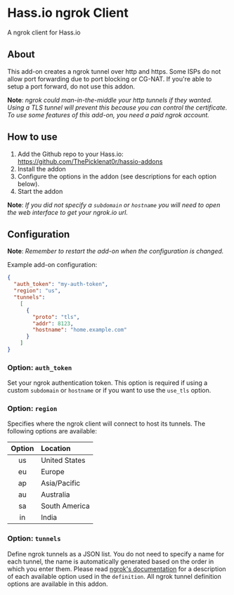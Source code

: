 
# Hass.io ngrok Client

A ngrok client for Hass.io

## About

This add-on creates a ngrok tunnel over http and https. Some ISPs do not allow
port forwarding due to port blocking or CG-NAT. If you're able to setup a port
forward, do not use this addon.

**Note**: _ngrok could man-in-the-middle your http tunnels if they wanted.
          Using a TLS tunnel will prevent this because you can control the certificate.
          To use some features of this add-on, you need a paid ngrok account._

## How to use

1. Add the Github repo to your Hass.io: <https://github.com/ThePicklenat0r/hassio-addons>
2. Install the addon
3. Configure the options in the addon (see descriptions for each option below).
4. Start the addon

**Note**: _If you did not specify a `subdomain` or `hostname` you will need to open the web interface to get your ngrok.io url._

## Configuration

**Note**: _Remember to restart the add-on when the configuration is changed._

Example add-on configuration:

```json
{
  "auth_token": "my-auth-token",
  "region": "us",
  "tunnels":
    [
      {
        "proto": "tls",
        "addr": 8123,
        "hostname": "home.example.com"
      }
    ]
}
```

### Option: `auth_token`

Set your ngrok authentication token. This option is required if using a custom
`subdomain` or `hostname` or if you want to use the `use_tls` option.

### Option: `region`

Specifies where the ngrok client will connect to host its tunnels. The following
options are available:

| **Option** | **Location**  |
| :--------: | :------------ |
| us         | United States |
| eu         | Europe        |
| ap         | Asia/Pacific  |
| au         | Australia     |
| sa         | South America |
| in         | India         |

### Option: `tunnels`

Define ngrok tunnels as a JSON list. You do not need to specify a name for each
tunnel, the name is automatically generated based on the order in which you
enter them. Please read [ngrok's documentation][ngrok-tunnel-def] for a
description of each available option used in the `definition`. All ngrok tunnel
definition options are available in this addon.

[ngrok-tunnel-def]: https://ngrok.com/docs#tunnel-definitions
